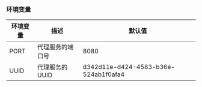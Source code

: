 ### 环境变量

| 环境变量 | 描述             | 默认值                               |
| -------- | ---------------- | ------------------------------------ |
| PORT     | 代理服务的端口号 | 8080                                 |
| UUID     | 代理服务的 UUID  | d342d11e-d424-4583-b36e-524ab1f0afa4 |

